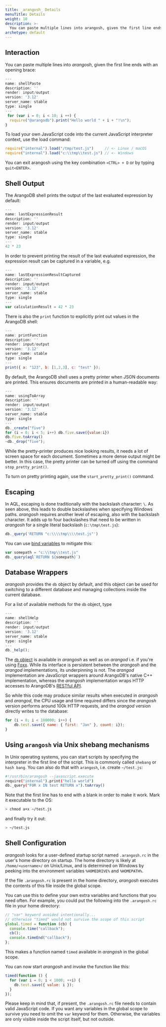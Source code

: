 ```yaml
---
title: _arangosh_ Details
menuTitle: Details
weight: 10
description: >-
  You can paste multiple lines into arangosh, given the first line ends with an opening brace
archetype: default
---
```

## Interaction

You can paste multiple lines into _arangosh_, given the first line ends with an
opening brace:

```js
---
name: shellPaste
description: ''
render: input/output
version: '3.12'
server_name: stable
type: single
---
 for (var i = 0; i < 10; i ++) {
  require("@arangodb").print("Hello world " + i + "!\n");
}
```

To load your own JavaScript code into the current JavaScript interpreter context,
use the load command:

```js
require("internal").load("/tmp/test.js")     // <- Linux / macOS
require("internal").load("c:\\tmp\\test.js") // <- Windows
```

You can exit arangosh using the key combination `<CTRL> + D` or by
typing `quit<ENTER>`.

## Shell Output

The ArangoDB shell prints the output of the last evaluated expression
by default:

```js
---
name: lastExpressionResult
description: ''
render: input/output
version: '3.12'
server_name: stable
type: single
---
42 * 23
```

In order to prevent printing the result of the last evaluated expression,
the expression result can be captured in a variable, e.g.

```js
---
name: lastExpressionResultCaptured
description: ''
render: input/output
version: '3.12'
server_name: stable
type: single
---
var calculationResult = 42 * 23
```

There is also the `print` function to explicitly print out values in the
ArangoDB shell:

```js
---
name: printFunction
description: ''
render: input/output
version: '3.12'
server_name: stable
type: single
---
print({ a: "123", b: [1,2,3], c: "test" });
```

By default, the ArangoDB shell uses a pretty printer when JSON documents are
printed. This ensures documents are printed in a human-readable way:

```js
---
name: usingToArray
description: ''
render: input/output
version: '3.12'
server_name: stable
type: single
---
db._create("five")
for (i = 0; i < 5; i++) db.five.save({value:i})
db.five.toArray()
~db._drop("five");
```

While the pretty-printer produces nice looking results, it needs a lot of
screen space for each document. Sometimes a more dense output might be better.
In this case, the pretty printer can be turned off using the command
`stop_pretty_print()`.

To turn on pretty printing again, use the `start_pretty_print()` command.

## Escaping

In AQL, escaping is done traditionally with the backslash character: `\`.
As seen above, this leads to double backslashes when specifying Windows paths.
_arangosh_ requires another level of escaping, also with the backslash character.
It adds up to four backslashes that need to be written in _arangosh_ for a single
literal backslash (`c:\tmp\test.js`):

```js
db._query('RETURN "c:\\\\tmp\\\\test.js"')
```

You can use [bind variables](../../../aql/how-to-invoke-aql/with-arangosh.md) to
mitigate this:

```js
var somepath = "c:\\tmp\\test.js"
db._query(aql`RETURN ${somepath}`)
```

## Database Wrappers

_arangosh_ provides the `db` object by default, and this object can
be used for switching to a different database and managing collections inside the
current database.

For a list of available methods for the `db` object, type

```js
---
name: shellHelp
description: ''
render: input/output
version: '3.12'
server_name: stable
type: single
---
db._help(); 
```

The [`db` object](../../../develop/javascript-api/@arangodb/db-object.md) is available in _arangosh_
as well as on _arangod_ i.e. if you're using [Foxx](../../../develop/foxx-microservices/_index.md). While its
interface is persistent between the _arangosh_ and the _arangod_ implementations,
its underpinning is not. The _arangod_ implementation are JavaScript wrappers
around ArangoDB's native C++ implementation, whereas the _arangosh_ implementation
wraps HTTP accesses to ArangoDB's [RESTful API](../../../develop/http/_index.md).

So while this code may produce similar results when executed in _arangosh_ and
_arangod_, the CPU usage and time required differs since the
_arangosh_ version performs around 100k HTTP requests, and the
_arangod_ version directly writes to the database:

```js
for (i = 0; i < 100000; i++) {
    db.test.save({ name: { first: "Jan" }, count: i});
}
```

## Using `arangosh` via Unix shebang mechanisms
In Unix operating systems, you can start scripts by specifying the interpreter in the first line of the script.
This is commonly called `shebang` or `hash bang`. You can also do that with `arangosh`, i.e. create `~/test.js`:

```sh
#!/usr/bin/arangosh --javascript.execute 
require("internal").print("hello world")
db._query("FOR x IN test RETURN x").toArray()
```

Note that the first line has to end with a blank in order to make it work.
Mark it executable to the OS: 

```sh
> chmod a+x ~/test.js
```

and finally try it out:

```sh
> ~/test.js
```

## Shell Configuration

_arangosh_ looks for a user-defined startup script named `.arangosh.rc` in the
user's home directory on startup. The home directory is likely at `/home/<username>/`
on Unix/Linux, and is determined on Windows by peeking into the environment variables
`%HOMEDRIVE%` and `%HOMEPATH%`. 

If the file `.arangosh.rc` is present in the home directory, _arangosh_ executes
the contents of this file inside the global scope.

You can use this to define your own extra variables and functions that you need often.
For example, you could put the following into the `.arangosh.rc` file in your home
directory:

```js
// "var" keyword avoided intentionally...
// otherwise "timed" would not survive the scope of this script
global.timed = function (cb) {
  console.time("callback");
  cb();
  console.timeEnd("callback");
};
```

This makes a function named `timed` available in _arangosh_ in the global scope.

You can now start _arangosh_ and invoke the function like this:

```js
timed(function () { 
  for (var i = 0; i < 1000; ++i) {
    db.test.save({ value: i }); 
  }
});
```

Please keep in mind that, if present, the `.arangosh.rc` file needs to contain valid
JavaScript code. If you want any variables in the global scope to survive you need to
omit the `var` keyword for them. Otherwise, the variables are only visible inside
the script itself, but not outside.
